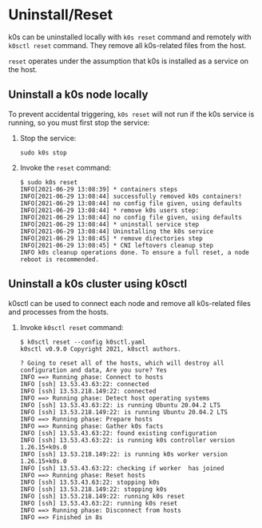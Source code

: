 # Uninstall/Reset

k0s can be uninstalled locally with `k0s reset` command and remotely with `k0sctl reset` command. They remove all k0s-related files from the host.

`reset` operates under the assumption that k0s is installed as a service on the host.

## Uninstall a k0s node locally

To prevent accidental triggering, `k0s reset` will not run if the k0s service is running, so you must first stop the service:

1. Stop the service:

    ```shell
    sudo k0s stop
    ```

2. Invoke the `reset` command:

    ```shell
    $ sudo k0s reset
    INFO[2021-06-29 13:08:39] * containers steps
    INFO[2021-06-29 13:08:44] successfully removed k0s containers!
    INFO[2021-06-29 13:08:44] no config file given, using defaults
    INFO[2021-06-29 13:08:44] * remove k0s users step:
    INFO[2021-06-29 13:08:44] no config file given, using defaults
    INFO[2021-06-29 13:08:44] * uninstall service step
    INFO[2021-06-29 13:08:44] Uninstalling the k0s service
    INFO[2021-06-29 13:08:45] * remove directories step
    INFO[2021-06-29 13:08:45] * CNI leftovers cleanup step
    INFO k0s cleanup operations done. To ensure a full reset, a node reboot is recommended.
    ```

## Uninstall a k0s cluster using k0sctl

k0sctl can be used to connect each node and remove all k0s-related files and processes from the hosts.

1. Invoke `k0sctl reset` command:

    ```shell
    $ k0sctl reset --config k0sctl.yaml
    k0sctl v0.9.0 Copyright 2021, k0sctl authors.

    ? Going to reset all of the hosts, which will destroy all configuration and data, Are you sure? Yes
    INFO ==> Running phase: Connect to hosts 
    INFO [ssh] 13.53.43.63:22: connected              
    INFO [ssh] 13.53.218.149:22: connected            
    INFO ==> Running phase: Detect host operating systems 
    INFO [ssh] 13.53.43.63:22: is running Ubuntu 20.04.2 LTS 
    INFO [ssh] 13.53.218.149:22: is running Ubuntu 20.04.2 LTS 
    INFO ==> Running phase: Prepare hosts    
    INFO ==> Running phase: Gather k0s facts 
    INFO [ssh] 13.53.43.63:22: found existing configuration 
    INFO [ssh] 13.53.43.63:22: is running k0s controller version 1.26.15+k0s.0
    INFO [ssh] 13.53.218.149:22: is running k0s worker version 1.26.15+k0s.0
    INFO [ssh] 13.53.43.63:22: checking if worker  has joined 
    INFO ==> Running phase: Reset hosts      
    INFO [ssh] 13.53.43.63:22: stopping k0s           
    INFO [ssh] 13.53.218.149:22: stopping k0s         
    INFO [ssh] 13.53.218.149:22: running k0s reset    
    INFO [ssh] 13.53.43.63:22: running k0s reset      
    INFO ==> Running phase: Disconnect from hosts 
    INFO ==> Finished in 8s                  
    ```
